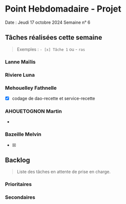 # Point Hebdomadaire - Projet

Date : Jeudi 17 octobre 2024
Semaine n° 6

## Tâches réalisées cette semaine

> Exemples : `- [x] Tâche 1` ou - `ras`

### Lanne Maïlis


### Riviere Luna


### Mehouelley Fathnelle
-[X] codage de dao-recette et service-recette

### AHOUETOGNON Martin
-
### Bazeille Melvin

- [X]

## Backlog

> Liste des tâches en attente de prise en charge.


### Prioritaires


### Secondaires

